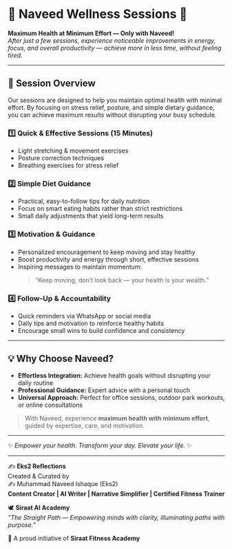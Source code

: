 # 🌟 Naveed Wellness Sessions 🌟

**Maximum Health at Minimum Effort — Only with Naveed!**  
*After just a few sessions, experience noticeable improvements in energy, focus, and overall productivity — achieve more in less time, without feeling tired.*

---

## 🧘 Session Overview
Our sessions are designed to help you maintain optimal health with minimal effort. By focusing on stress relief, posture, and simple dietary guidance, you can achieve maximum results without disrupting your busy schedule.

### 1️⃣ Quick & Effective Sessions (15 Minutes)
- Light stretching & movement exercises
- Posture correction techniques
- Breathing exercises for stress relief

### 2️⃣ Simple Diet Guidance
- Practical, easy-to-follow tips for daily nutrition
- Focus on smart eating habits rather than strict restrictions
- Small daily adjustments that yield long-term results

### 3️⃣ Motivation & Guidance
- Personalized encouragement to keep moving and stay healthy
- Boost productivity and energy through short, effective sessions
- Inspiring messages to maintain momentum: 
  > “Keep moving, don’t look back — your health is your wealth.”

### 4️⃣ Follow-Up & Accountability
- Quick reminders via WhatsApp or social media
- Daily tips and motivation to reinforce healthy habits
- Encourage small wins to build confidence and consistency

---

## 💡 Why Choose Naveed?
- **Effortless Integration:** Achieve health goals without disrupting your daily routine
- **Professional Guidance:** Expert advice with a personal touch
- **Universal Approach:** Perfect for office sessions, outdoor park workouts, or online consultations

> With Naveed, experience **maximum health with minimum effort**, guided by expertise, care, and motivation.

---

✨ *Empower your health. Transform your day. Elevate your life.* ✨

---

✍️ **Eks2 Reflections**  
Created & Curated by  
✍️ Muhammad Naveed Ishaque (Eks2)  
**Content Creator | AI Writer | Narrative Simplifier | Certified Fitness Trainer**


🕊️ **Siraat AI Academy**  
*"The Straight Path — Empowering minds with clarity, illuminating paths with purpose."*  

💪 A proud initiative of **Siraat Fitness Academy**



